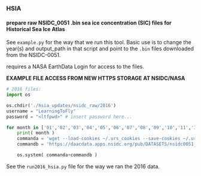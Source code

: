 ### HSIA
#### prepare raw NSIDC_0051 .bin sea ice concentration (SIC) files for Historical Sea Ice Atlas

See `example.py` for the way that we run this tool. Basic use is to change the year(s) and output_path
in that script and point to the `.bin` files downloaded from the NSIDC-0051.

requires a NASA EarthData Login for access to the files.

**__EXAMPLE FILE ACCESS FROM NEW HTTPS STORAGE AT NSIDC/NASA__**
```python
# 2016 files:
import os

os.chdir('./hsia_updates/nsidc_raw/2016')
username = "LearningToFly"
password = "<ltfpwd>" # insert password here...

for month in ['01','02','03','04','05','06','07','08','09','10','11','12']:
	print( month )
	commanda = 'wget --load-cookies ~/.urs_cookies --save-cookies ~/.urs_cookies --keep-session-cookies --no-check-certificate --auth-no-challenge=on -r --reject "index.html*" -np -e robots=off --user {} --password {} '.format( username, password )
	commandb = 'https://daacdata.apps.nsidc.org/pub/DATASETS/nsidc0051_gsfc_nasateam_seaice/final-gsfc/north/monthly/nt_2016{}_f17_v1.1_n.bin'.format( month )

	os.system( commanda+commandb )
```

See the `run2016_hsia.py` file for the way we ran the 2016 data.


